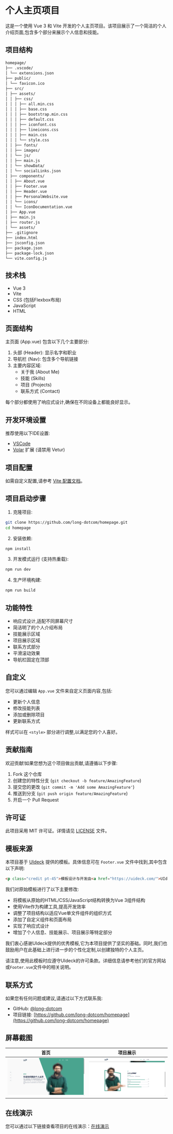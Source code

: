 # 个人主页项目

这是一个使用 Vue 3 和 Vite 开发的个人主页项目。该项目展示了一个简洁的个人介绍页面,包含多个部分来展示个人信息和技能。

## 项目结构

```
homepage/
├── .vscode/
│ └── extensions.json
├── public/
│ └── favicon.ico
├── src/
│ ├── assets/
│ │ ├── css/
│ │ │ ├── all.min.css
│ │ │ ├── base.css
│ │ │ ├── bootstrap.min.css
│ │ │ ├── default.css
│ │ │ ├── iconfont.css
│ │ │ ├── lineicons.css
│ │ │ ├── main.css
│ │ │ └── style.css
│ │ ├── fonts/
│ │ ├── images/
│ │ └── js/
│ │ ├── main.js
│ │ └── showData/
│ │ └── socialLinks.json
│ ├── components/
│ │ ├── About.vue
│ │ ├── Footer.vue
│ │ ├── Header.vue
│ │ ├── PersonalWebsite.vue
│ │ └── icons/
│ │ └── IconDocumentation.vue
│ ├── App.vue
│ ├── main.js
│ ├── router.js
│ └── assets/
├── .gitignore
├── index.html
├── jsconfig.json
├── package.json
├── package-lock.json
└── vite.config.js

```

## 技术栈

- Vue 3
- Vite
- CSS (包括Flexbox布局)
- JavaScript
- HTML

## 页面结构

主页面 (App.vue) 包含以下几个主要部分:

1. 头部 (Header): 显示名字和职业
2. 导航栏 (Nav): 包含多个导航链接
3. 主要内容区域:
   - 关于我 (About Me)
   - 技能 (Skills)
   - 项目 (Projects)
   - 联系方式 (Contact)

每个部分都使用了响应式设计,确保在不同设备上都能良好显示。

## 开发环境设置

推荐使用以下IDE设置:

- [VSCode](https://code.visualstudio.com/)
- [Volar](https://marketplace.visualstudio.com/items?itemName=Vue.volar) 扩展 (请禁用 Vetur)

## 项目配置

如需自定义配置,请参考 [Vite 配置文档](https://cn.vitejs.dev/config/)。

## 项目启动步骤

1. 克隆项目:

```sh
git clone https://github.com/long-dotcom/homepage.git
cd homepage
```

2. 安装依赖:

```sh
npm install
```

3. 开发模式运行 (支持热重载):

```sh
npm run dev
```

4. 生产环境构建:

```sh
npm run build
```

## 功能特性

- 响应式设计,适配不同屏幕尺寸
- 简洁明了的个人介绍布局
- 技能展示区域
- 项目展示区域
- 联系方式部分
- 平滑滚动效果
- 导航栏固定在顶部

## 自定义

您可以通过编辑 `App.vue` 文件来自定义页面内容,包括:

- 更新个人信息
- 修改技能列表
- 添加或删除项目
- 更新联系方式

样式可以在 `<style>` 部分进行调整,以满足您的个人喜好。

## 贡献指南

欢迎贡献!如果您想为这个项目做出贡献,请遵循以下步骤:

1. Fork 这个仓库
2. 创建您的特性分支 (`git checkout -b feature/AmazingFeature`)
3. 提交您的更改 (`git commit -m 'Add some AmazingFeature'`)
4. 推送到分支 (`git push origin feature/AmazingFeature`)
5. 开启一个 Pull Request

## 许可证

此项目采用 MIT 许可证。详情请见 [LICENSE](LICENSE) 文件。

## 模板来源

本项目基于 [UIdeck](https://uideck.com/) 提供的模板。具体信息可在 `Footer.vue` 文件中找到,其中包含以下声明:

```html
<p class="credit pt-45">模板设计与开发由<a href="https://uideck.com/">UIdeck</a>提供</p>
```

我们对原始模板进行了以下主要修改:

- 将模板从原始的HTML/CSS/JavaScript结构转换为Vue 3组件结构
- 使用Vite作为构建工具,提高开发效率
- 调整了项目结构以适应Vue单文件组件的组织方式
- 添加了自定义组件和页面布局
- 实现了响应式设计
- 增加了个人信息、技能展示、项目展示等特定部分

我们衷心感谢UIdeck提供的优秀模板,它为本项目提供了坚实的基础。同时,我们也鼓励用户在此基础上进行进一步的个性化定制,以创建独特的个人主页。

请注意,使用此模板时应遵守UIdeck的许可条款。详细信息请参考他们的官方网站或`Footer.vue`文件中的相关说明。

## 联系方式

如果您有任何问题或建议,请通过以下方式联系我:

- GitHub: [@long-dotcom](https://github.com/long-dotcom)
- 项目链接: [https://github.com/long-dotcom/homepage](https://github.com/long-dotcom/homepage)

## 屏幕截图

| 首页 |              项目展示              |
|:---:|:------------------------------:|
| ![首页](./screenshots/home.png) | ![关于](./screenshots/about.png) |

## 在线演示

您可以通过以下链接查看项目的在线演示：[在线演示](https://home.blue-bird.website)
